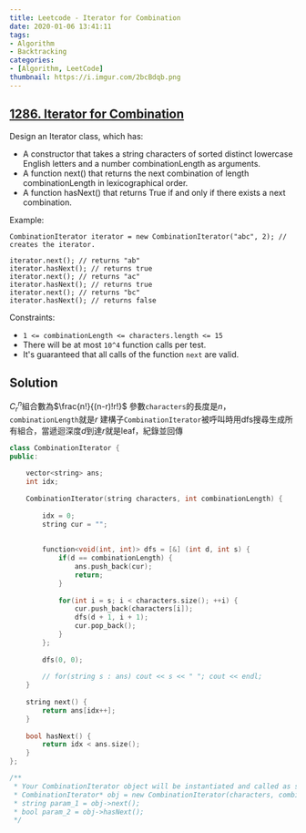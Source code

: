 ```yaml
---
title: Leetcode - Iterator for Combination
date: 2020-01-06 13:41:11
tags:
- Algorithm
- Backtracking
categories:
- [Algorithm, LeetCode]
thumbnail: https://i.imgur.com/2bcBdqb.png
---
```


## [1286. Iterator for Combination](https://leetcode.com/problems/iterator-for-combination/)

Design an Iterator class, which has:

* A constructor that takes a string characters of sorted distinct lowercase English letters and a number combinationLength as arguments.
* A function next() that returns the next combination of length combinationLength in lexicographical order.
* A function hasNext() that returns True if and only if there exists a next combination.
 
Example:

```
CombinationIterator iterator = new CombinationIterator("abc", 2); // creates the iterator.

iterator.next(); // returns "ab"
iterator.hasNext(); // returns true
iterator.next(); // returns "ac"
iterator.hasNext(); // returns true
iterator.next(); // returns "bc"
iterator.hasNext(); // returns false
```



<!-- more -->

Constraints:

* `1 <= combinationLength <= characters.length <= 15`
* There will be at most `10^4` function calls per test.
* It's guaranteed that all calls of the function `next` are valid.

## Solution

$C^n_r$組合數為$\frac{n!}{(n-r)!r!}$
參數`characters`的長度是$n$，`combinationLength`就是$r$
建構子`CombinationIterator`被呼叫時用dfs搜尋生成所有組合，當遞迴深度$d$到達$r$就是leaf，紀錄並回傳

```cpp
class CombinationIterator {
public:
    
    vector<string> ans;
    int idx;
    
    CombinationIterator(string characters, int combinationLength) {
        
        idx = 0;
        string cur = "";
        
        
        function<void(int, int)> dfs = [&] (int d, int s) {
            if(d == combinationLength) {
                ans.push_back(cur);
                return;
            }
            
            for(int i = s; i < characters.size(); ++i) {
                cur.push_back(characters[i]);
                dfs(d + 1, i + 1);
                cur.pop_back();
            }
        };
        
        dfs(0, 0);
        
        // for(string s : ans) cout << s << " "; cout << endl;
    }
    
    string next() {
        return ans[idx++];
    }
    
    bool hasNext() {
        return idx < ans.size();
    }
};

/**
 * Your CombinationIterator object will be instantiated and called as such:
 * CombinationIterator* obj = new CombinationIterator(characters, combinationLength);
 * string param_1 = obj->next();
 * bool param_2 = obj->hasNext();
 */
```